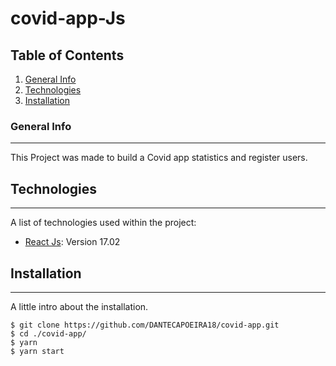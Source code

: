# covid-app-Js

## Table of Contents
1. [General Info](#general-info)
2. [Technologies](#technologies)
3. [Installation](#installation)
### General Info
***
This Project was made to build a Covid app statistics and register users. 
## Technologies
***
A list of technologies used within the project:
* [React Js](https://reactjs.org/): Version 17.02 
## Installation
***
A little intro about the installation. 
```
$ git clone https://github.com/DANTECAPOEIRA18/covid-app.git
$ cd ./covid-app/
$ yarn 
$ yarn start
